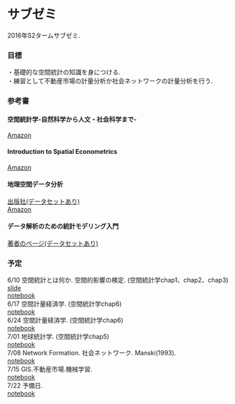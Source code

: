 # サブゼミ
2016年S2タームサブゼミ.

### 目標  
・基礎的な空間統計の知識を身につける.  
・練習として不動産市場の計量分析か社会ネットワークの計量分析を行う.  

### 参考書  
#### 空間統計学-自然科学から人文・社会科学まで-  
[Amazon](https://www.amazon.co.jp/空間統計学-自然科学から人文・社会科学まで-統計ライブラリー-瀬谷/dp/4254128312)    

#### Introduction to Spatial Econometrics   
[Amazon](https://www.amazon.co.jp/Introduction-Spatial-Econometrics-Statistics-Monographs/dp/142006424X?ie=UTF8&*Version*=1&*entries*=0)  
#### 地理空間データ分析    
[出版社(データセットあり)](http://www.kyoritsu-pub.co.jp/bookdetail/9784320019270)  
[Amazon](http://www.amazon.co.jp/%E5%9C%B0%E7%90%86%E7%A9%BA%E9%96%93%E3%83%87%E3%83%BC%E3%82%BF%E5%88%86%E6%9E%90-R%E3%81%A7%E5%AD%A6%E3%81%B6%E3%83%87%E3%83%BC%E3%82%BF%E3%82%B5%E3%82%A4%E3%82%A8%E3%83%B3%E3%82%B9-7-%E8%B0%B7%E6%9D%91-%E6%99%8B/dp/432001927X)  

#### データ解析のための統計モデリング入門  
[著者のページ(データセットあり)](http://hosho.ees.hokudai.ac.jp/~kubo/ce/IwanamiBook.html)  

### 予定
6/10 空間統計とは何か. 空間的影響の検定. (空間統計学chap1、chap2、chap3)   
[slide](第1講空間相関.pdf)  
[notebook](http://nbviewer.jupyter.org/github/NlGG/SpatialStatistics/blob/master/subzemi/1.ipynb)   
6/17 空間計量経済学. (空間統計学chap6)  
[notebook](http://nbviewer.jupyter.org/github/NlGG/SpatialStatistics/blob/master/subzemi/2.ipynb)  
6/24 空間計量経済学. (空間統計学chap6)  
[notebook](http://nbviewer.jupyter.org/github/NlGG/SpatialStatistics/blob/master/subzemi/3.ipynb)  
7/01 地球統計学. (空間統計学chap5)  
[notebook](http://nbviewer.jupyter.org/github/NlGG/SpatialStatistics/blob/master/subzemi/4.ipynb)  
7/08 Network Formation. 社会ネットワーク. Manski(1993).  
[notebook](http://nbviewer.jupyter.org/github/NlGG/SpatialStatistics/blob/master/subzemi/5.ipynb)  
7/15 GIS.不動産市場.機械学習.   
[notebook](http://nbviewer.jupyter.org/github/NlGG/SpatialStatistics/blob/master/subzemi/6.ipynb)  
7/22 予備日.   
[notebook](http://nbviewer.jupyter.org/github/NlGG/SpatialStatistics/blob/master/subzemi/7.ipynb)
